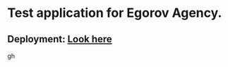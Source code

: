 # Test application for Egorov Agency.

## Deployment: [Look here](https://github.com/MariaGuk/LA-Project)

gh